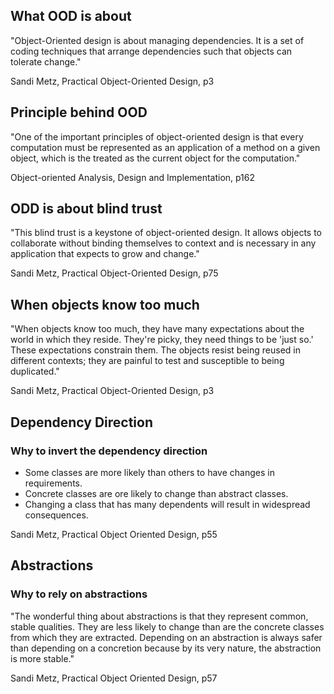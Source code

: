 ## What OOD is about

"Object-Oriented design is about managing dependencies. It is a set of coding techniques that arrange dependencies such that objects can tolerate change."

Sandi Metz, Practical Object-Oriented Design, p3

## Principle behind OOD

"One of the important principles of object-oriented design is that every computation must be represented as an application of a method on a given object, which is the treated as the current object for the computation."

Object-oriented Analysis, Design and Implementation, p162

## ODD is about blind trust

"This blind trust is a keystone of object-oriented design. It allows objects to collaborate without binding themselves to context and is necessary in any application that expects to grow and change."

Sandi Metz, Practical Object-Oriented Design, p75

## When objects know too much

"When objects know too much, they have many expectations about the world in which they reside. They're picky, they need things to be 'just so.' These expectations constrain them. The objects resist being reused in different contexts; they are painful to test and susceptible to being duplicated."

Sandi Metz, Practical Object-Oriented Design, p3

## Dependency Direction

### Why to invert the dependency direction

- Some classes are more likely than others to have changes in requirements.
- Concrete classes are ore likely to change than abstract classes.
- Changing a class that has many dependents will result in widespread consequences.

Sandi Metz, Practical Object Oriented Design, p55

## Abstractions

### Why to rely on abstractions

"The wonderful thing about abstractions is that they represent common, stable qualities. They are less likely to change than are the concrete classes from which they are extracted. Depending on an abstraction is always safer than depending on a concretion because by its very nature, the abstraction is more stable."

Sandi Metz, Practical Object Oriented Design, p57

